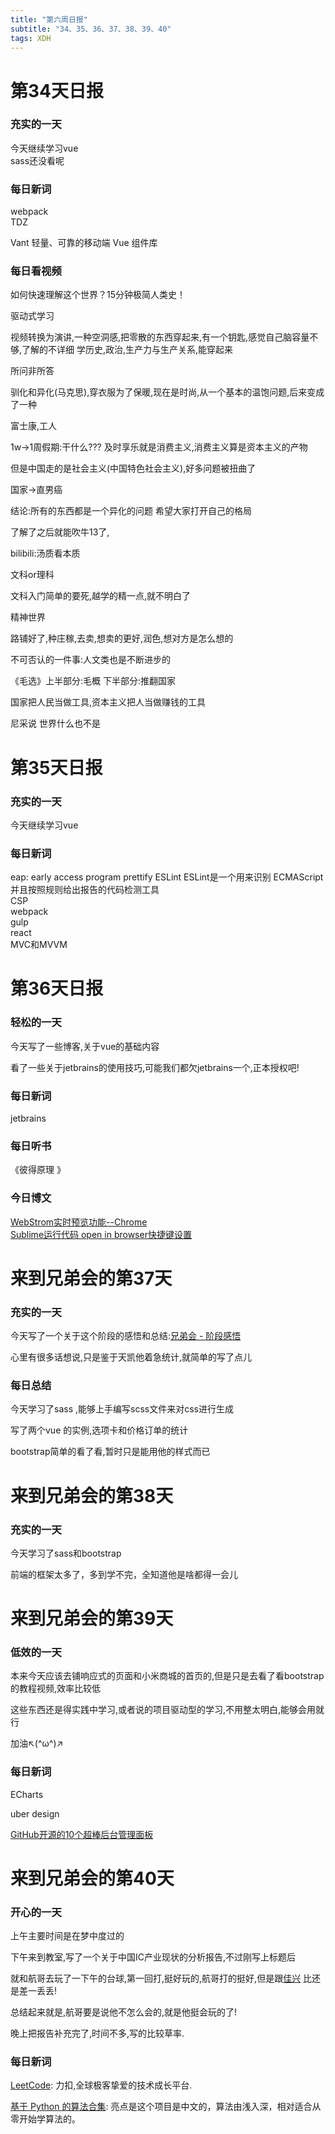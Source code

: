 ```yaml
---  
title: "第六周日报"   
subtitle: "34、35、36、37、38、39、40"   
tags: XDH    
---  
```











# 第34天日报

### 充实的一天
今天继续学习vue  
sass还没看呢

### 每日新词
webpack  
TDZ  

Vant
轻量、可靠的移动端 Vue 组件库

### 每日看视频
如何快速理解这个世界？15分钟极简人类史！

驱动式学习

视频转换为演讲,一种空洞感,把零散的东西穿起来,有一个钥匙,感觉自己脑容量不够,了解的不详细
学历史,政治,生产力与生产关系,能穿起来

所问非所答

驯化和异化(马克思),穿衣服为了保暖,现在是时尚,从一个基本的温饱问题,后来变成了一种

富士康,工人

1w->1周假期:干什么???
及时享乐就是消费主义,消费主义算是资本主义的产物

但是中国走的是社会主义(中国特色社会主义),好多问题被扭曲了

国家->直男癌 

结论:所有的东西都是一个异化的问题
希望大家打开自己的格局

了解了之后就能吹牛13了,

bilibili:汤质看本质

文科or理科

文科入门简单的要死,越学的精一点,就不明白了

精神世界

路铺好了,种庄稼,去卖,想卖的更好,润色,想对方是怎么想的

不可否认的一件事:人文类也是不断进步的

《毛选》上半部分:毛概 下半部分:推翻国家

国家把人民当做工具,资本主义把人当做赚钱的工具

尼采说 世界什么也不是




# 第35天日报

### 充实的一天
今天继续学习vue  


### 每日新词
eap: early access program
prettify
ESLint ESLint是一个用来识别 ECMAScript 并且按照规则给出报告的代码检测工具  
CSP  
webpack  
gulp    
react  
MVC和MVVM

# 第36天日报

### 轻松的一天

今天写了一些博客,关于vue的基础内容

看了一些关于jetbrains的使用技巧,可能我们都欠jetbrains一个,正本授权吧!

### 每日新词
jetbrains

### 每日听书
《彼得原理 》

### 今日博文
[WebStrom实时预览功能--Chrome](https://victorfengming.gitee.io/victorfengming_old/2019/09/18/webstrom-view-chrome/)  
[Sublime运行代码 open in browser快捷键设置](https://victorfengming.gitee.io/victorfengming_old/2019/09/18/sublime-openinbrowser/)

# 来到兄弟会的第37天

### 充实的一天

今天写了一个关于这个阶段的感悟和总结:[兄弟会 - 阶段感悟](https://victorfengming.gitee.io/victorfengming_old/2019/09/19/stage-feeling/)

心里有很多话想说,只是鉴于天凯他着急统计,就简单的写了点儿

### 每日总结

今天学习了sass ,能够上手编写scss文件来对css进行生成

写了两个vue 的实例,选项卡和价格订单的统计

bootstrap简单的看了看,暂时只是能用他的样式而已

# 来到兄弟会的第38天

### 充实的一天
今天学习了sass和bootstrap

前端的框架太多了，多到学不完，全知道他是啥都得一会儿


# 来到兄弟会的第39天

### 低效的一天

本来今天应该去铺响应式的页面和小米商城的首页的,但是只是去看了看bootstrap的教程视频,效率比较低

这些东西还是得实践中学习,或者说的项目驱动型的学习,不用整太明白,能够会用就行

加油↖(^ω^)↗

### 每日新词

ECharts  

uber design

[GitHub开源的10个超棒后台管理面板](https://blog.csdn.net/m0_38106923/article/details/101050788)

# 来到兄弟会的第40天

### 开心的一天

上午主要时间是在梦中度过的

下午来到教室,写了一个关于中国IC产业现状的分析报告,不过刚写上标题后

就和航哥去玩了一下午的台球,第一回打,挺好玩的,航哥打的挺好,但是跟[佳兴](https://xjx19970831.github.io/)  比还是差一丢丢!

总结起来就是,航哥要是说他不怎么会的,就是他挺会玩的了!

晚上把报告补充完了,时间不多,写的比较草率.

### 每日新词
[LeetCode](https://leetcode-cn.com/): 力扣,全球极客挚爱的技术成长平台.

[基于 Python 的算法合集](https://github.com/qiwsir/algorithm): 亮点是这个项目是中文的，算法由浅入深，相对适合从零开始学算法的。